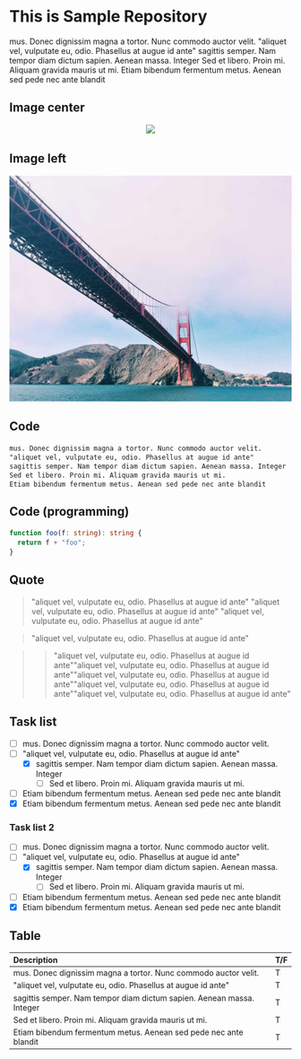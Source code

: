 # This is Sample Repository

mus. Donec dignissim magna a tortor. Nunc commodo auctor velit.
"aliquet vel, vulputate eu, odio. Phasellus at augue id ante"
sagittis semper. Nam tempor diam dictum sapien. Aenean massa. Integer
Sed et libero. Proin mi. Aliquam gravida mauris ut mi.
Etiam bibendum fermentum metus. Aenean sed pede nec ante blandit

## Image center

<p align="center">
  <img src="https://picsum.photos/600/480">
</p>

## Image left

![](./623-600x480.jpg)

## Code

```
mus. Donec dignissim magna a tortor. Nunc commodo auctor velit.
"aliquet vel, vulputate eu, odio. Phasellus at augue id ante"
sagittis semper. Nam tempor diam dictum sapien. Aenean massa. Integer
Sed et libero. Proin mi. Aliquam gravida mauris ut mi.
Etiam bibendum fermentum metus. Aenean sed pede nec ante blandit
```

## Code (programming)

```typescript
function foo(f: string): string {
  return f + "foo";
}
```

## Quote

> "aliquet vel, vulputate eu, odio. Phasellus at augue id ante"
> "aliquet vel, vulputate eu, odio. Phasellus at augue id ante"
> "aliquet vel, vulputate eu, odio. Phasellus at augue id ante"

> "aliquet vel, vulputate eu, odio. Phasellus at augue id ante"

> > "aliquet vel, vulputate eu, odio. Phasellus at augue id ante""aliquet vel, vulputate eu, odio. Phasellus at augue id ante""aliquet vel, vulputate eu, odio. Phasellus at augue id ante""aliquet vel, vulputate eu, odio. Phasellus at augue id ante""aliquet vel, vulputate eu, odio. Phasellus at augue id ante"

## Task list

- [ ] mus. Donec dignissim magna a tortor. Nunc commodo auctor velit.
- [ ] "aliquet vel, vulputate eu, odio. Phasellus at augue id ante"
  - [x] sagittis semper. Nam tempor diam dictum sapien. Aenean massa. Integer
    - [ ] Sed et libero. Proin mi. Aliquam gravida mauris ut mi.
- [ ] Etiam bibendum fermentum metus. Aenean sed pede nec ante blandit
- [x] Etiam bibendum fermentum metus. Aenean sed pede nec ante blandit

### Task list 2

- [ ] mus. Donec dignissim magna a tortor. Nunc commodo auctor velit.
- [ ] "aliquet vel, vulputate eu, odio. Phasellus at augue id ante"
  - [x] sagittis semper. Nam tempor diam dictum sapien. Aenean massa. Integer
    - [ ] Sed et libero. Proin mi. Aliquam gravida mauris ut mi.
- [ ] Etiam bibendum fermentum metus. Aenean sed pede nec ante blandit
- [x] Etiam bibendum fermentum metus. Aenean sed pede nec ante blandit

## Table

| Description                                                           | T/F |
| :-------------------------------------------------------------------- | :-- |
| mus. Donec dignissim magna a tortor. Nunc commodo auctor velit.       | T   |
| "aliquet vel, vulputate eu, odio. Phasellus at augue id ante"         | T   |
| sagittis semper. Nam tempor diam dictum sapien. Aenean massa. Integer | T   |
| Sed et libero. Proin mi. Aliquam gravida mauris ut mi.                | T   |
| Etiam bibendum fermentum metus. Aenean sed pede nec ante blandit      | T   |
